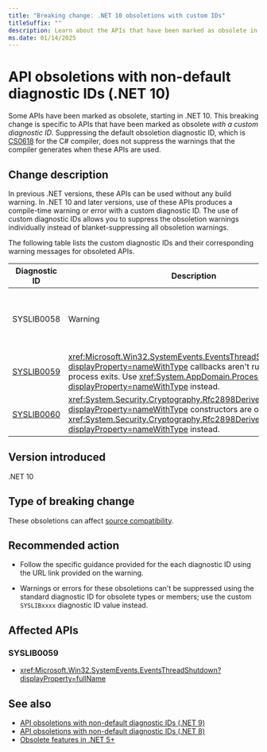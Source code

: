 ```yaml
---
title: "Breaking change: .NET 10 obsoletions with custom IDs"
titleSuffix: ""
description: Learn about the APIs that have been marked as obsolete in .NET 10 with a custom diagnostic ID.
ms.date: 01/14/2025
---
```

# API obsoletions with non-default diagnostic IDs (.NET 10)

Some APIs have been marked as obsolete, starting in .NET 10. This breaking change is specific to APIs that have been marked as obsolete *with a custom diagnostic ID*. Suppressing the default obsoletion diagnostic ID, which is [CS0618](../../../../csharp/language-reference/compiler-messages/cs0618.md) for the C# compiler, does not suppress the warnings that the compiler generates when these APIs are used.

## Change description

In previous .NET versions, these APIs can be used without any build warning. In .NET 10 and later versions, use of these APIs produces a compile-time warning or error with a custom diagnostic ID. The use of custom diagnostic IDs allows you to suppress the obsoletion warnings individually instead of blanket-suppressing all obsoletion warnings.

The following table lists the custom diagnostic IDs and their corresponding warning messages for obsoleted APIs.

| Diagnostic ID | Description | Severity |
|---------------|-------------|----------|
| SYSLIB0058 | Warning | The `KeyExchangeAlgorithm`, `KeyExchangeStrength`, `CipherAlgorithm`, `CipherAlgorithmStrength`, `HashAlgorithm`, and `HashStrength` properties of <xref:System.Net.Security.SslStream> are obsolete. Use <xref:System.Net.Security.SslStream.NegotiatedCipherSuite> instead. |
| [SYSLIB0059](../../../../fundamentals/syslib-diagnostics/syslib0059.md) | <xref:Microsoft.Win32.SystemEvents.EventsThreadShutdown?displayProperty=nameWithType> callbacks aren't run before the process exits. Use <xref:System.AppDomain.ProcessExit?displayProperty=nameWithType> instead.  | Warning |
| [SYSLIB0060](../../../../fundamentals/syslib-diagnostics/syslib0060.md) | <xref:System.Security.Cryptography.Rfc2898DeriveBytes?displayProperty=nameWithType> constructors are obsolete. Use <xref:System.Security.Cryptography.Rfc2898DeriveBytes.Pbkdf2*?displayProperty=nameWithType> instead. | Warning |

## Version introduced

.NET 10

## Type of breaking change

These obsoletions can affect [source compatibility](../../categories.md#source-compatibility).

## Recommended action

- Follow the specific guidance provided for the each diagnostic ID using the URL link provided on the warning.

- Warnings or errors for these obsoletions can't be suppressed using the standard diagnostic ID for obsolete types or members; use the custom `SYSLIBxxxx` diagnostic ID value instead.

## Affected APIs

### SYSLIB0059

- <xref:Microsoft.Win32.SystemEvents.EventsThreadShutdown?displayProperty=fullName>

## See also

- [API obsoletions with non-default diagnostic IDs (.NET 9)](../9.0/obsolete-apis-with-custom-diagnostics.md)
- [API obsoletions with non-default diagnostic IDs (.NET 8)](../8.0/obsolete-apis-with-custom-diagnostics.md)
- [Obsolete features in .NET 5+](../../../../fundamentals/syslib-diagnostics/obsoletions-overview.md)
